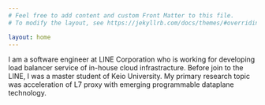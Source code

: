 ```yaml
---
# Feel free to add content and custom Front Matter to this file.
# To modify the layout, see https://jekyllrb.com/docs/themes/#overriding-theme-defaults

layout: home
---
```


I am a software engineer at LINE Corporation who is working for developing
load balancer service of in-house cloud infrastracture. Before join to the
LINE, I was a master student of Keio University. My primary research topic
was acceleration of L7 proxy with emerging programmable dataplane technology.
